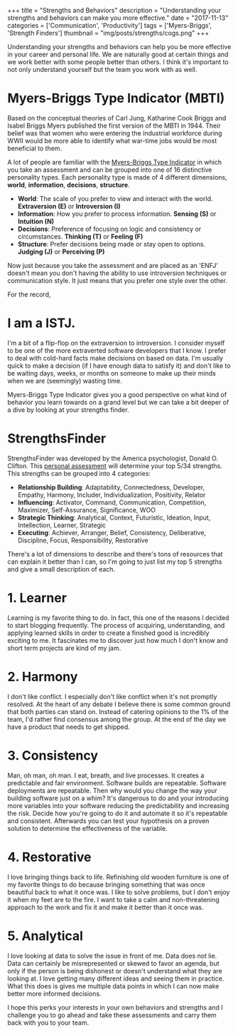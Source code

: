 +++
title = "Strengths and Behaviors"
description = "Understanding your strengths and behaviors can make you more effective."
date = "2017-11-13"
categories = ['Communication', 'Productivity']
tags = ['Myers-Briggs', 'Strength Finders']
thumbnail = "img/posts/strengths/cogs.png"
+++

Understanding your strengths and behaviors can help you be more effective in your career and personal life. We are naturally good at certain things and we work better with some people better than others. I think it's important to not only understand yourself but the team you work with as well.

# Myers-Briggs Type Indicator (MBTI)

Based on the conceptual theories of Carl Jung, Katharine Cook Briggs and Isabel Briggs Myers published the first version of the MBTI in 1944. Their belief was that women who were entering the industrial workforce during WWII would be more able to identify what war-time jobs would be most beneficial to them.  

A lot of people are familiar with the [Myers-Briggs Type Indicator](http://www.myersbriggs.org) in which you take an assessment and can be grouped into one of 16 distinctive personality types. Each personality type is made of 4 different dimensions, **world**, **information**, **decisions**, **structure**. 

* **World**: The scale of you prefer to view and interact with the world. **Extraversion (E)** or **Introversion (I)**
* **Information**: How you prefer to process information. **Sensing (S)** or **Intuition (N)**
* **Decisions**: Preference of focusing on logic and consistency or circumstances. **Thinking (T)** or **Feeling (F)**
* **Structure**: Prefer decisions being made or stay open to options. **Judging (J)** or **Perceiving (P)**

Now just because you take the assessment and are placed as an 'ENFJ' doesn't mean you don't having the ability to use introversion techniques or communication style. It just means that you prefer one style over the other.

For the record,
# I am a ISTJ.  

I'm a bit of a flip-flop on the extraversion to introversion. I consider myself to be one of the more extraverted software developers that I know. I prefer to deal with cold-hard facts make decisions on based on data. I'm usually quick to make a decision (if I have enough data to satisfy it) and don't like to be waiting days, weeks, or months on someone to make up their minds when we are (seemingly) wasting time. 

Myers-Briggs Type Indicator gives you a good perspective on what kind of behavior you learn towards on a grand level but we can take a bit deeper of a dive by looking at your strengths finder.

# StrengthsFinder

StrengthsFinder was developed by the America psychologist, Donald O. Clifton. This [personal assessment](https://www.gallupstrengthscenter.com) will determine your top 5/34 strengths. This strengths can be grouped into 4 categories:

* **Relationship Building**: Adaptability, Connectedness, Developer, Empathy, Harmony, Includer, Individualization, Positivity, Relator 
* **Influencing**: Activator, Command, Communication, Competition, Maximizer, Self-Assurance, Significance, WOO
* **Strategic Thinking**: Analytical, Context, Futuristic, Ideation, Input, Intellection, Learner, Strategic
* **Executing**: Achiever, Arranger, Belief, Consistency, Deliberative, Discipline, Focus, Responsibility, Restorative

There's a lot of dimensions to describe and there's tons of resources that can explain it better than I can, so I'm going to just list my top 5 strengths and give a small description of each.

# 1. Learner

Learning is my favorite thing to do. In fact, this one of the reasons I decided to start blogging frequently. The process of acquiring, understanding, and applying learned skills in order to create a finished good is incredibly exciting to me. It fascinates me to discover just how much I don't know and short term projects are kind of my jam.   

# 2. Harmony

I don't like conflict. I especially don't like conflict when it's not promptly resolved. At the heart of any debate I believe there is some common ground that both parties can stand on. Instead of catering opinions to the 1% of the team, I'd rather find consensus among the group. At the end of the day we have a product that needs to get shipped. 

# 3. Consistency

Man, oh man, oh man. I eat, breath, and live processes. It creates a predictable and fair environment. Software builds are repeatable. Software deployments are repeatable. Then why would you change the way your building software just on a whim? It's dangerous to do and your introducing more variables into your software reducing the predictability and increasing the risk. Decide how you're going to do it and automate it so it's repeatable and consistent. Afterwards you can test your hypothesis on a proven solution to determine the effectiveness of the variable. 

# 4. Restorative

I love bringing things back to life. Refinishing old wooden furniture is one of my favorite things to do because bringing something that was once beautiful back to what it once was. I like to solve problems, but I don't enjoy it when my feet are to the fire. I want to take a calm and non-threatening approach to the work and fix it and make it better than it once was.

# 5. Analytical

I love looking at data to solve the issue in front of me. Data does not lie. Data can certainly be misrepresented or skewed to favor an agenda, but only if the person is being dishonest or doesn't understand what they are looking at. I love getting many different ideas and seeing them in practice. What this does is gives me multiple data points in which I can now make better more informed decisions. 

I hope this perks your interests in your own behaviors and strengths and I challenge you to go ahead and take these assessments and carry them back with you to your team.